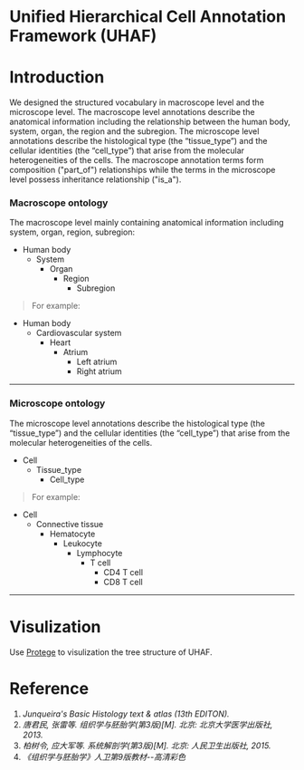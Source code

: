 **U**nified **H**ierarchical Cell **A**nnotation **F**ramework (UHAF)
========

# Introduction

We designed the structured vocabulary in macroscope level and the microscope level. The macroscope level annotations describe the anatomical information including the relationship between the human body, system, organ, the region and the subregion. The microscope level annotations describe the histological type (the “tissue_type”) and the cellular identities (the “cell_type”) that arise from the molecular heterogeneities of the cells. The macroscope annotation terms form composition ("part_of") relationships while the terms in the microscope level possess inheritance relationship ("is_a"). 


### Macroscope ontology

The macroscope level mainly containing anatomical information including system, organ, region, subregion:
- Human body
  - System
    - Organ
      - Region
        - Subregion 
> For example:
- Human body
  - Cardiovascular system
    - Heart
      - Atrium
        - Left atrium
        - Right atrium
-------


### Microscope ontology

The microscope level annotations describe the histological type (the “tissue_type”) and the cellular identities (the “cell_type”) that arise from the molecular heterogeneities of the cells.
- Cell
  - Tissue_type
    - Cell_type
> For example:
- Cell
  - Connective tissue
    - Hematocyte
      - Leukocyte
        - Lymphocyte
           - T cell
             - CD4 T cell
             - CD8 T cell
-------


# Visulization

Use [Protege](https://protege.stanford.edu/) to visulization the tree structure of UHAF.


# Reference

1. *Junqueira's Basic Histology text & atlas (13th EDITON).* 
2. *唐君民, 张雷等. 组织学与胚胎学(第3版)[M]. 北京: 北京大学医学出版社, 2013.* 
3. *柏树令, 应大军等. 系统解剖学(第3版)[M]. 北京: 人民卫生出版社, 2015.* 
4. *《组织学与胚胎学》人卫第9版教材--高清彩色*

